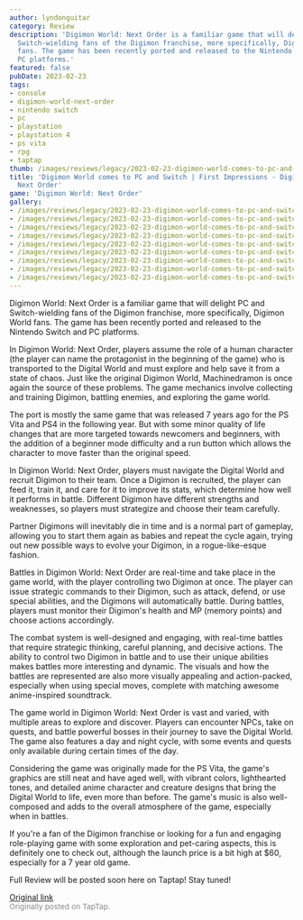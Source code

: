 ```yaml
---
author: lyndonguitar
category: Review
description: 'Digimon World: Next Order is a familiar game that will delight PC and
  Switch-wielding fans of the Digimon franchise, more specifically, Digimon World
  fans. The game has been recently ported and released to the Nintendo Switch and
  PC platforms.'
featured: false
pubDate: 2023-02-23
tags:
- console
- digimon-world-next-order
- nintendo switch
- pc
- playstation
- playstation 4
- ps vita
- rpg
- taptap
thumb: /images/reviews/legacy/2023-02-23-digimon-world-comes-to-pc-and-switch--first-impressions---digimon-world-next-order-0.avif
title: 'Digimon World comes to PC and Switch | First Impressions - Digimon World:
  Next Order'
game: 'Digimon World: Next Order'
gallery:
- /images/reviews/legacy/2023-02-23-digimon-world-comes-to-pc-and-switch--first-impressions---digimon-world-next-order-0.avif
- /images/reviews/legacy/2023-02-23-digimon-world-comes-to-pc-and-switch--first-impressions---digimon-world-next-order-1.avif
- /images/reviews/legacy/2023-02-23-digimon-world-comes-to-pc-and-switch--first-impressions---digimon-world-next-order-2.avif
- /images/reviews/legacy/2023-02-23-digimon-world-comes-to-pc-and-switch--first-impressions---digimon-world-next-order-3.avif
- /images/reviews/legacy/2023-02-23-digimon-world-comes-to-pc-and-switch--first-impressions---digimon-world-next-order-4.avif
- /images/reviews/legacy/2023-02-23-digimon-world-comes-to-pc-and-switch--first-impressions---digimon-world-next-order-5.avif
- /images/reviews/legacy/2023-02-23-digimon-world-comes-to-pc-and-switch--first-impressions---digimon-world-next-order-6.avif
- /images/reviews/legacy/2023-02-23-digimon-world-comes-to-pc-and-switch--first-impressions---digimon-world-next-order-7.avif
- /images/reviews/legacy/2023-02-23-digimon-world-comes-to-pc-and-switch--first-impressions---digimon-world-next-order-8.avif
---
```

Digimon World: Next Order is a familiar game that will delight PC and Switch-wielding fans of the Digimon franchise, more specifically, Digimon World fans. The game has been recently ported and released to the Nintendo Switch and PC platforms.

In Digimon World: Next Order, players assume the role of a human character (the player can name the protagonist in the beginning of the game) who is transported to the Digital World and must explore and help save it from a state of chaos. Just like the original Digimon World, Machinedramon is once again the source of these problems. The game mechanics involve collecting and training Digimon, battling enemies, and exploring the game world.

The port is mostly the same game that was released 7 years ago for the PS Vita and PS4 in the following year. But with some minor quality of life changes that are more targeted towards newcomers and beginners, with the addition of a beginner mode difficulty and a run button which allows the character to move faster than the original speed.

In Digimon World: Next Order, players must navigate the Digital World and recruit Digimon to their team. Once a Digimon is recruited, the player can feed it, train it, and care for it to improve its stats, which determine how well it performs in battle. Different Digimon have different strengths and weaknesses, so players must strategize and choose their team carefully.

Partner Digimons will inevitably die in time and is a normal part of gameplay, allowing you to start them again as babies and repeat the cycle again, trying out new possible ways to evolve your Digimon, in a rogue-like-esque fashion.

Battles in Digimon World: Next Order are real-time and take place in the game world, with the player controlling two Digimon at once. The player can issue strategic commands to their Digimon, such as attack, defend, or use special abilities, and the Digimons will automatically battle. During battles, players must monitor their Digimon's health and MP (memory points) and choose actions accordingly.

The combat system is well-designed and engaging, with real-time battles that require strategic thinking, careful planning, and decisive actions. The ability to control two Digimon in battle and to use their unique abilities makes battles more interesting and dynamic. The visuals and how the battles are represented are also more visually appealing and action-packed, especially when using special moves, complete with matching awesome anime-inspired soundtrack.

The game world in Digimon World: Next Order is vast and varied, with multiple areas to explore and discover. Players can encounter NPCs, take on quests, and battle powerful bosses in their journey to save the Digital World. The game also features a day and night cycle, with some events and quests only available during certain times of the day.

Considering the game was originally made for the PS Vita, the game's graphics are still neat and have aged well, with vibrant colors, lighthearted tones, and detailed anime character and creature designs that bring the Digital World to life, even more than before. The game's music is also well-composed and adds to the overall atmosphere of the game, especially when in battles.

If you're a fan of the Digimon franchise or looking for a fun and engaging role-playing game with some exploration and pet-caring aspects, this is definitely one to check out, although the launch price is a bit high at $60, especially for a 7 year old game.

Full Review will be posted soon here on Taptap! Stay tuned!

[Original link](https://www.taptap.io/post/4615766)<br><span style="font-size: 0.95em; color: #888;">Originally posted on TapTap.</span>